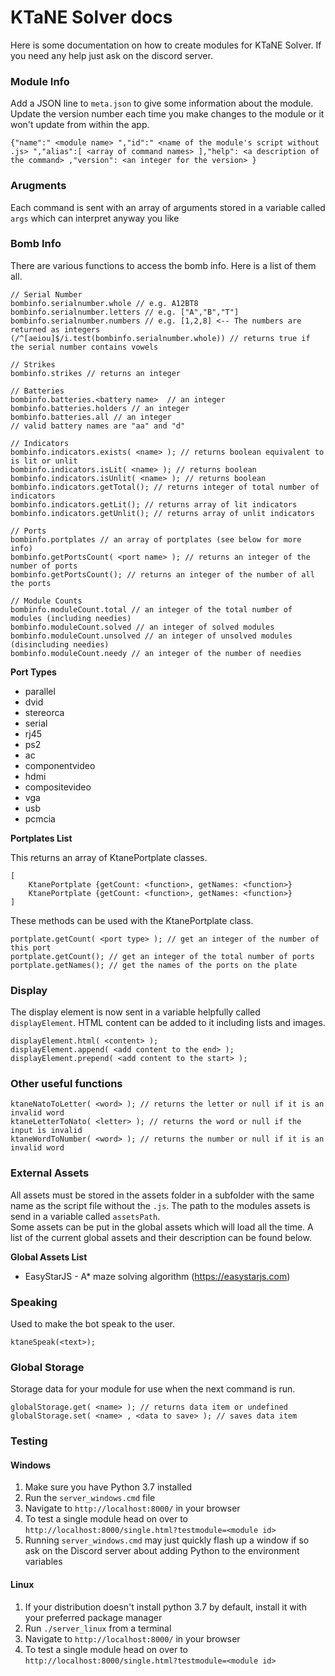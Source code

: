 # KTaNE Solver docs

Here is some documentation on how to create modules for KTaNE Solver. If you need any help just ask on the discord server.

### Module Info

Add a JSON line to `meta.json` to give some information about the module.<br>
Update the version number each time you make changes to the module or it won't update from within the app.

```
{"name":" <module name> ","id":" <name of the module's script without .js> ","alias":[ <array of command names> ],"help": <a description of the command> ,"version": <an integer for the version> }
```

### Arugments

Each command is sent with an array of arguments stored in a variable called `args` which can interpret anyway you like

### Bomb Info

There are various functions to access the bomb info. Here is a list of them all.

```
// Serial Number
bombinfo.serialnumber.whole // e.g. A12BT8
bombinfo.serialnumber.letters // e.g. ["A","B","T"]
bombinfo.serialnumber.numbers // e.g. [1,2,8] <-- The numbers are returned as integers
(/^[aeiou]$/i.test(bombinfo.serialnumber.whole)) // returns true if the serial number contains vowels

// Strikes
bombinfo.strikes // returns an integer

// Batteries
bombinfo.batteries.<battery name>  // an integer
bombinfo.batteries.holders // an integer
bombinfo.batteries.all // an integer
// valid battery names are "aa" and "d"

// Indicators
bombinfo.indicators.exists( <name> ); // returns boolean equivalent to is lit or unlit
bombinfo.indicators.isLit( <name> ); // returns boolean
bombinfo.indicators.isUnlit( <name> ); // returns boolean
bombinfo.indicators.getTotal(); // returns integer of total number of indicators
bombinfo.indicators.getLit(); // returns array of lit indicators
bombinfo.indicators.getUnlit(); // returns array of unlit indicators

// Ports
bombinfo.portplates // an array of portplates (see below for more info)
bombinfo.getPortsCount( <port name> ); // returns an integer of the number of ports
bombinfo.getPortsCount(); // returns an integer of the number of all the ports

// Module Counts
bombinfo.moduleCount.total // an integer of the total number of modules (including needies)
bombinfo.moduleCount.solved // an integer of solved modules
bombinfo.moduleCount.unsolved // an integer of unsolved modules (disincluding needies)
bombinfo.moduleCount.needy // an integer of the number of needies
```

**Port Types**
* parallel
* dvid
* stereorca
* serial
* rj45
* ps2
* ac
* componentvideo
* hdmi
* compositevideo
* vga
* usb
* pcmcia

**Portplates List**

This returns an array of KtanePortplate classes.

```
[
    KtanePortplate {getCount: <function>, getNames: <function>}
    KtanePortplate {getCount: <function>, getNames: <function>}
]
```

These methods can be used with the KtanePortplate class.

```
portplate.getCount( <port type> ); // get an integer of the number of this port
portplate.getCount(); // get an integer of the total number of ports
portplate.getNames(); // get the names of the ports on the plate
```

### Display

The display element is now sent in a variable helpfully called `displayElement`. HTML content can be added to it including lists and images.

```
displayElement.html( <content> );
displayElement.append( <add content to the end> );
displayElement.prepend( <add content to the start> );
```

### Other useful functions

```
ktaneNatoToLetter( <word> ); // returns the letter or null if it is an invalid word
ktaneLetterToNato( <letter> ); // returns the word or null if the input is invalid
ktaneWordToNumber( <word> ); // returns the number or null if it is an invalid word
```

### External Assets

All assets must be stored in the assets folder in a subfolder with the same name as the script file without the `.js`. The path to the modules assets is send in a variable called `assetsPath`.<br>
Some assets can be put in the global assets which will load all the time. A list of the current global assets and their description can be found below.

**Global Assets List**
* EasyStarJS - A* maze solving algorithm (https://easystarjs.com)

### Speaking

Used to make the bot speak to the user.

```
ktaneSpeak(<text>);
```

### Global Storage

Storage data for your module for use when the next command is run.

```
globalStorage.get( <name> ); // returns data item or undefined
globalStorage.set( <name> , <data to save> ); // saves data item
```

### Testing

#### Windows

1. Make sure you have Python 3.7 installed
2. Run the `server_windows.cmd` file
3. Navigate to `http://localhost:8000/` in your browser
4. To test a single module head on over to `http://localhost:8000/single.html?testmodule=<module id>`
5. Running `server_windows.cmd` may just quickly flash up a window if so ask on the Discord server about adding Python to the environment variables

#### Linux

1. If your distribution doesn't install python 3.7 by default, install it with your preferred package manager
2. Run `./server_linux` from a terminal
3. Navigate to `http://localhost:8000/` in your browser
4. To test a single module head on over to `http://localhost:8000/single.html?testmodule=<module id>`
